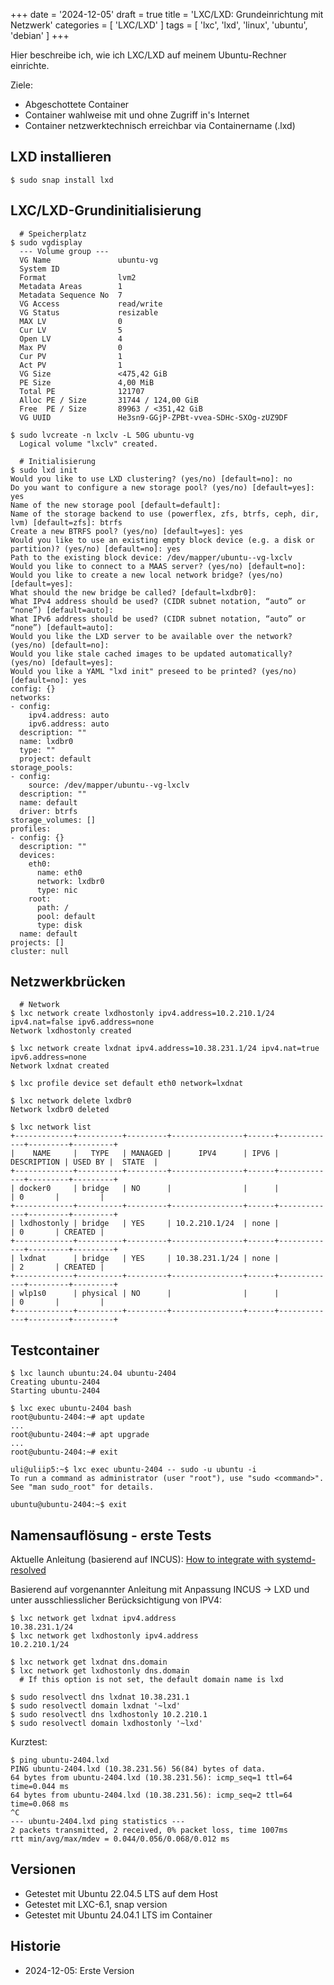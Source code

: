 +++
date = '2024-12-05'
draft = true
title = 'LXC/LXD: Grundeinrichtung mit Netzwerk'
categories = [ 'LXC/LXD' ]
tags = [ 'lxc', 'lxd', 'linux', 'ubuntu', 'debian' ]
+++

<!--
LXC/LXD: Grundeinrichtung mit Netzwerk
======================================
-->

Hier beschreibe ich, wie ich
LXC/LXD auf meinem Ubuntu-Rechner einrichte.

Ziele:

- Abgeschottete Container
- Container wahlweise mit und ohne Zugriff in's Internet
- Container netzwerktechnisch erreichbar via Containername (.lxd)

<!--more-->

LXD installieren
----------------

```
$ sudo snap install lxd
```

LXC/LXD-Grundinitialisierung
----------------------------

```
  # Speicherplatz
$ sudo vgdisplay
  --- Volume group ---
  VG Name               ubuntu-vg
  System ID             
  Format                lvm2
  Metadata Areas        1
  Metadata Sequence No  7
  VG Access             read/write
  VG Status             resizable
  MAX LV                0
  Cur LV                5
  Open LV               4
  Max PV                0
  Cur PV                1
  Act PV                1
  VG Size               <475,42 GiB
  PE Size               4,00 MiB
  Total PE              121707
  Alloc PE / Size       31744 / 124,00 GiB
  Free  PE / Size       89963 / <351,42 GiB
  VG UUID               He3sn9-GGjP-ZPBt-vvea-SDHc-SXOg-zUZ9DF

$ sudo lvcreate -n lxclv -L 50G ubuntu-vg
  Logical volume "lxclv" created.

  # Initialisierung
$ sudo lxd init
Would you like to use LXD clustering? (yes/no) [default=no]: no
Do you want to configure a new storage pool? (yes/no) [default=yes]: yes
Name of the new storage pool [default=default]: 
Name of the storage backend to use (powerflex, zfs, btrfs, ceph, dir, lvm) [default=zfs]: btrfs
Create a new BTRFS pool? (yes/no) [default=yes]: yes
Would you like to use an existing empty block device (e.g. a disk or partition)? (yes/no) [default=no]: yes
Path to the existing block device: /dev/mapper/ubuntu--vg-lxclv
Would you like to connect to a MAAS server? (yes/no) [default=no]: 
Would you like to create a new local network bridge? (yes/no) [default=yes]: 
What should the new bridge be called? [default=lxdbr0]: 
What IPv4 address should be used? (CIDR subnet notation, “auto” or “none”) [default=auto]: 
What IPv6 address should be used? (CIDR subnet notation, “auto” or “none”) [default=auto]: 
Would you like the LXD server to be available over the network? (yes/no) [default=no]: 
Would you like stale cached images to be updated automatically? (yes/no) [default=yes]: 
Would you like a YAML "lxd init" preseed to be printed? (yes/no) [default=no]: yes
config: {}
networks:
- config:
    ipv4.address: auto
    ipv6.address: auto
  description: ""
  name: lxdbr0
  type: ""
  project: default
storage_pools:
- config:
    source: /dev/mapper/ubuntu--vg-lxclv
  description: ""
  name: default
  driver: btrfs
storage_volumes: []
profiles:
- config: {}
  description: ""
  devices:
    eth0:
      name: eth0
      network: lxdbr0
      type: nic
    root:
      path: /
      pool: default
      type: disk
  name: default
projects: []
cluster: null
```

Netzwerkbrücken
---------------

```
  # Network
$ lxc network create lxdhostonly ipv4.address=10.2.210.1/24 ipv4.nat=false ipv6.address=none
Network lxdhostonly created

$ lxc network create lxdnat ipv4.address=10.38.231.1/24 ipv4.nat=true ipv6.address=none
Network lxdnat created

$ lxc profile device set default eth0 network=lxdnat

$ lxc network delete lxdbr0
Network lxdbr0 deleted

$ lxc network list
+-------------+----------+---------+----------------+------+-------------+---------+---------+
|    NAME     |   TYPE   | MANAGED |      IPV4      | IPV6 | DESCRIPTION | USED BY |  STATE  |
+-------------+----------+---------+----------------+------+-------------+---------+---------+
| docker0     | bridge   | NO      |                |      |             | 0       |         |
+-------------+----------+---------+----------------+------+-------------+---------+---------+
| lxdhostonly | bridge   | YES     | 10.2.210.1/24  | none |             | 0       | CREATED |
+-------------+----------+---------+----------------+------+-------------+---------+---------+
| lxdnat      | bridge   | YES     | 10.38.231.1/24 | none |             | 2       | CREATED |
+-------------+----------+---------+----------------+------+-------------+---------+---------+
| wlp1s0      | physical | NO      |                |      |             | 0       |         |
+-------------+----------+---------+----------------+------+-------------+---------+---------+
```

Testcontainer
--------------

```
$ lxc launch ubuntu:24.04 ubuntu-2404
Creating ubuntu-2404
Starting ubuntu-2404

$ lxc exec ubuntu-2404 bash
root@ubuntu-2404:~# apt update
...
root@ubuntu-2404:~# apt upgrade
...
root@ubuntu-2404:~# exit

uli@uliip5:~$ lxc exec ubuntu-2404 -- sudo -u ubuntu -i
To run a command as administrator (user "root"), use "sudo <command>".
See "man sudo_root" for details.

ubuntu@ubuntu-2404:~$ exit
```

Namensauflösung - erste Tests
-----------------------------

Aktuelle Anleitung (basierend auf INCUS): [How to integrate with systemd-resolved](https://linuxcontainers.org/incus/docs/main/howto/network_bridge_resolved/)

Basierend auf vorgenannter Anleitung mit Anpassung INCUS -> LXD und
unter ausschliesslicher Berücksichtigung von IPV4:

```
$ lxc network get lxdnat ipv4.address
10.38.231.1/24
$ lxc network get lxdhostonly ipv4.address
10.2.210.1/24

$ lxc network get lxdnat dns.domain
$ lxc network get lxdhostonly dns.domain
  # If this option is not set, the default domain name is lxd

$ sudo resolvectl dns lxdnat 10.38.231.1
$ sudo resolvectl domain lxdnat '~lxd'
$ sudo resolvectl dns lxdhostonly 10.2.210.1
$ sudo resolvectl domain lxdhostonly '~lxd'
```

Kurztest:

```
$ ping ubuntu-2404.lxd
PING ubuntu-2404.lxd (10.38.231.56) 56(84) bytes of data.
64 bytes from ubuntu-2404.lxd (10.38.231.56): icmp_seq=1 ttl=64 time=0.044 ms
64 bytes from ubuntu-2404.lxd (10.38.231.56): icmp_seq=2 ttl=64 time=0.068 ms
^C
--- ubuntu-2404.lxd ping statistics ---
2 packets transmitted, 2 received, 0% packet loss, time 1007ms
rtt min/avg/max/mdev = 0.044/0.056/0.068/0.012 ms
```

Versionen
---------

- Getestet mit Ubuntu 22.04.5 LTS auf dem Host
- Getestet mit LXC-6.1, snap version
- Getestet mit Ubuntu 24.04.1 LTS im Container

Historie
--------

- 2024-12-05: Erste Version
